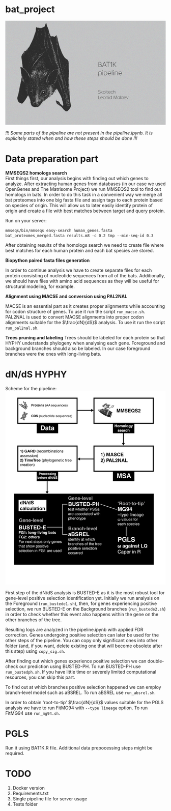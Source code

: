 # bat_project

![alt text](https://github.com/Malaevleo/bat_project/blob/main/git_title.jpg "Title Card")


*!!! Some parts of the pipeline are not present in the pipeline.ipynb. It is explicitely stated when and how these steps should be done !!!*

# Data preparation part

**MMSEQS2 homologs search** \
First things first, our analysis begins with finding out which genes to analyze. After extracting human genes from databases (in our case we used OpenGenes and The Matrisome Project) we run MMSEQS2 tool to find out homologs in bats. In order to do this task in a convenient way we merge all bat proteomes into one big fasta file and assign tags to each protein based on species of origin. This will allow us to later easily identify protein of origin and create a file with best matches between target and query protein. 

Run on your server:
```
mmseqs/bin/mmseqs easy-search human_genes.fasta bat_proteomes_merged.fasta results.m8 -c 0.2 tmp --min-seq-id 0.3 
```
After obtaining results of the homologs search we need to create file where best matches for each human protein and each bat species are stored. 

**Biopython paired fasta files generation**

In order to continue analysis we have to create separate files for each protein consisting of nucleotide sequences from all of the bats. Additionally, we should have files with amino acid sequences as they will be useful for structural modeling, for example.

**Alignment using MACSE and conversion using PAL2NAL**

MACSE is an essential part as it creates proper alignments while accounting for codon structure of genes. To use it run the script ```run_macse.sh```. \
PAL2NAL is used to convert MACSE alignments into proper codon alignments suitable for the $\frac{dN}{dS}$ analysis. To use it run the script ```run_pal2nal.sh```.

**Trees pruning and labeling**
Trees should be labeled for each protein so that HYPHY understands phylogeny when analysing each gene. Foreground and background branches should also be labeled. In our case foreground branches were the ones with long-living bats.

# dN/dS HYPHY

Scheme for the pipeline:
![alt text](https://github.com/Malaevleo/bat_project/blob/main/pipeline%20adj.jpg "Pipeline Scheme")

First step of the dN/dS analysis is BUSTED-E as it is the most robust tool for gene-level positive selection identification yet. Initially we run analysis on the Foreground (```run_bustede1.sh```), then, for genes experiencing positive selection, we run BUSTED-E on the Background branches (```run_bustede2.sh```) in order to check whether this event also happens within the gene on the other branches of the tree. 

Resulting logs are analyzed in the pipeline.ipynb with applied FDR correction. Genes undergoing positive selection can later be used for the other steps of the pipeline. You can copy only significant ones into other folder (and, if you want, delete existing one that will become obsolete after this step) using ```copy_sig.sh```.

After finding out which genes experience positive selection we can double-check our prediction using BUSTED-PH. To run BUSTED-PH use ```run_bustedph.sh```. If you have little time or severely limited computational resources, you can skip this part.

To find out at which branches positive selection happened we can employ branch-level model such as aBSREL. To run aBSREL use ```run_absrel.sh```.

In order to obtain 'root-to-tip' $\frac{dN}{dS}$ values suitable for the PGLS analysis we have to run FitMG94 with ```--type lineage``` option. To run FitMG94 use ```run_mg94.sh```. 

# PGLS

Run it using BAT1K.R file. Additional data prepocessing steps might be required.

# TODO
1. Docker version
2. Requirements.txt
3. Single pipeline file for server usage
4. Tests folder
